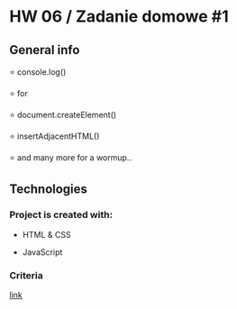 # HW 06 / Zadanie domowe #1


## General info

:star: console.log()

:star: for

:star: document.createElement()

:star: insertAdjacentHTML()

:star: and many more for a wormup..


## Technologies

### Project is created with:

- HTML & CSS

- JavaScript

 
### Criteria

[link](https://github.com/goitacademy/javascript-homework/blob/main/v2/06/README.pl.md)
